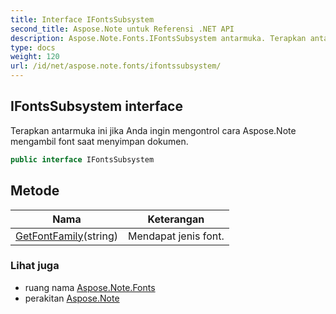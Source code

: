 ```yaml
---
title: Interface IFontsSubsystem
second_title: Aspose.Note untuk Referensi .NET API
description: Aspose.Note.Fonts.IFontsSubsystem antarmuka. Terapkan antarmuka ini jika Anda ingin mengontrol cara Aspose.Note mengambil font saat menyimpan dokumen.
type: docs
weight: 120
url: /id/net/aspose.note.fonts/ifontssubsystem/
---
```

## IFontsSubsystem interface

Terapkan antarmuka ini jika Anda ingin mengontrol cara Aspose.Note mengambil font saat menyimpan dokumen.

```csharp
public interface IFontsSubsystem
```

## Metode

| Nama | Keterangan |
| --- | --- |
| [GetFontFamily](../../aspose.note.fonts/ifontssubsystem/getfontfamily/)(string) | Mendapat jenis font. |

### Lihat juga

* ruang nama [Aspose.Note.Fonts](../../aspose.note.fonts/)
* perakitan [Aspose.Note](../../)


